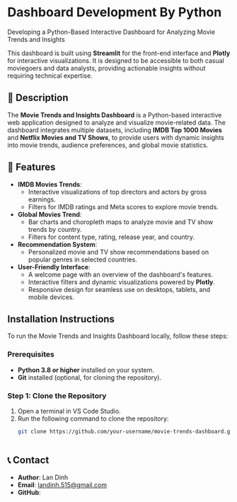 # Dashboard Development By Python
Developing a Python-Based Interactive Dashboard for Analyzing Movie Trends and Insights

This dashboard is built using **Streamlit** for the front-end interface and **Plotly** for interactive visualizations. It is designed to be accessible to both casual moviegoers and data analysts, providing actionable insights without requiring technical expertise.


## 📌 Description
The **Movie Trends and Insights Dashboard** is a Python-based interactive web application designed to analyze and visualize movie-related data. The dashboard integrates multiple datasets, including **IMDB Top 1000 Movies** and **Netflix Movies and TV Shows**, to provide users with dynamic insights into movie trends, audience preferences, and global movie statistics.

## 🚀 Features
- **IMDB Movies Trends**:
  - Interactive visualizations of top directors and actors by gross earnings.
  - Filters for IMDB ratings and Meta scores to explore movie trends.
- **Global Movies Trend**:
  - Bar charts and choropleth maps to analyze movie and TV show trends by country.
  - Filters for content type, rating, release year, and country.
- **Recommendation System**:
  - Personalized movie and TV show recommendations based on popular genres in selected countries.
- **User-Friendly Interface**:
  - A welcome page with an overview of the dashboard's features.
  - Interactive filters and dynamic visualizations powered by **Plotly**.
  - Responsive design for seamless use on desktops, tablets, and mobile devices.

## Installation Instructions

To run the Movie Trends and Insights Dashboard locally, follow these steps:

### Prerequisites
- **Python 3.8 or higher** installed on your system.
- **Git** installed (optional, for cloning the repository).

### Step 1: Clone the Repository
1. Open a terminal in VS Code Studio.
2. Run the following command to clone the repository:
   ```bash
   git clone https://github.com/your-username/movie-trends-dashboard.git
  

## 📞 Contact
- **Author**: Lan Dinh
- **Email**: landinh.515@gmail.com
- **GitHub**: 
